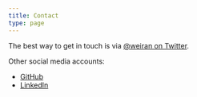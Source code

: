 ```yaml
---
title: Contact
type: page
---
```


The best way to get in touch is via [@weiran on Twitter](https://twitter.com/weiran).

Other social media accounts:
* [GitHub](https://github.com/weiran)
* [LinkedIn](https://www.linkedin.com/in/weiranz)